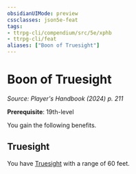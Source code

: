 ```yaml
---
obsidianUIMode: preview
cssclasses: json5e-feat
tags:
- ttrpg-cli/compendium/src/5e/xphb
- ttrpg-cli/feat
aliases: ["Boon of Truesight"]
---
```

# Boon of Truesight
*Source: Player's Handbook (2024) p. 211*  

**Prerequisite**: 19th-level

You gain the following benefits.

## Truesight

You have [Truesight](senses.md#Truesight) with a range of 60 feet.